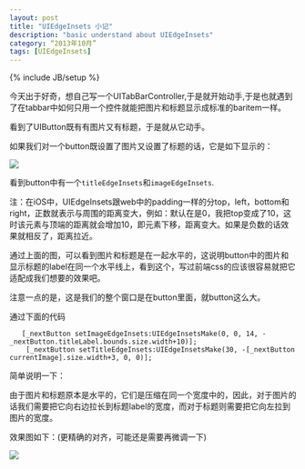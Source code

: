 ```yaml
---
layout: post
title: "UIEdgeInsets 小记"
description: "basic understand about UIEdgeInsets"
category: “2013年10月”
tags: [UIEdgeInsets]
---
```

{% include JB/setup %}


今天出于好奇，想自己写一个UITabBarController,于是就开始动手,于是也就遇到了在tabbar中如何只用一个控件就能把图片和标题显示成标准的baritem一样。

看到了UIButton既有有图片又有标题，于是就从它动手。

如果我们对一个button既设置了图片又设置了标题的话，它是如下显示的：

![]({{site.url}}/images/2013-10-11-UIEdgeInsets-1.png)

看到button中有一个`titleEdgeInsets`和`imageEdgeInsets`.

注：在iOS中，UIEdgeInsets跟web中的padding一样的分top，left，bottom和right，正数就表示与周围的距离变大，例如：默认在是0，我把top变成了10，这时该元素与顶端的距离就会增加10，即元素下移，距离变大。如果是负数的话效果就相反了，距离拉近。

通过上面的图，可以看到图片和标题是在一起水平的，这说明button中的图片和显示标题的label在同一个水平线上，看到这个，写过前端css的应该很容易就把它适配成我们想要的效果吧。

注意一点的是，这是我们的整个窗口是在button里面，就button这么大。

通过下面的代码

	   [_nextButton setImageEdgeInsets:UIEdgeInsetsMake(0, 0, 14, -_nextButton.titleLabel.bounds.size.width+10)];
    	[_nextButton setTitleEdgeInsets:UIEdgeInsetsMake(30, -[_nextButton currentImage].size.width+3, 0, 0)];

简单说明一下：

由于图片和标题原本是水平的，它们是压缩在同一个宽度中的，因此，对于图片的话我们需要把它向右边拉长到标题label的宽度，而对于标题则需要把它向左拉到图片的宽度。

效果图如下：(更精确的对齐，可能还是需要再微调一下)



![]({{site.ur}}/images/2013-10-11-UIEdgeInsets-2.png)

